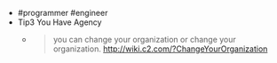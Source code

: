 - #programmer #engineer
- Tip3 You Have Agency
	- > you can change your organization or change your organization.
	  http://wiki.c2.com/?ChangeYourOrganization